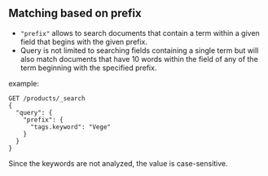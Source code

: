 ##  Matching based on prefix

- `"prefix"` allows to search documents that contain a term within a given field that begins with the given prefix.
- Query is not limited to searching fields containing a single term but will also match documents that have 10 words within the field of any of the term beginning with the specified prefix.

example:

```
GET /products/_search
{
  "query": {
    "prefix": {
      "tags.keyword": "Vege" 
    }
  }
}
```
Since the keywords are not analyzed, the value is case-sensitive.